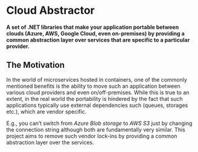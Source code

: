 # Cloud Abstractor

**A set of .NET libraries that make your application portable between clouds (Azure, AWS, Google Cloud, even on-premises) by providing a common abstraction layer over services that are specific to a particular provider.**

## The Motivation

In the world of microservices hosted in containers, one of the commonly mentioned benefits is the ability to move such an application between various cloud providers and even on/off-premises. While this is true to an extent, in the real world the portability is hindered by the fact that such applications typically use external dependencies such (queues, storages etc.), which are vendor specific.

E.g., you can’t switch from *Azure Blob storage* to *AWS S3* just by changing the connection string although both are fundamentally very similar.
This project aims to remove such vendor lock-ins by providing a common abstraction layer over the services.
